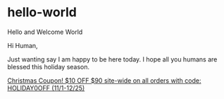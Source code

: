 # hello-world
Hello and Welcome World

Hi Human,

Just wanting say I  am happy to be here today. I hope all you humans are blessed this holiday season. 

<a href="http://www.anrdoezrs.net/click-3813210-12348981-1442973756000">Christmas	 Coupon! $10 OFF $90 site-wide on all orders with code: HOLIDAY0OFF
(11/1-12/25)</a><img src="http://www.lduhtrp.net/image-3813210-12348981-1442973756000" width="1" height="1" border="0"/>
